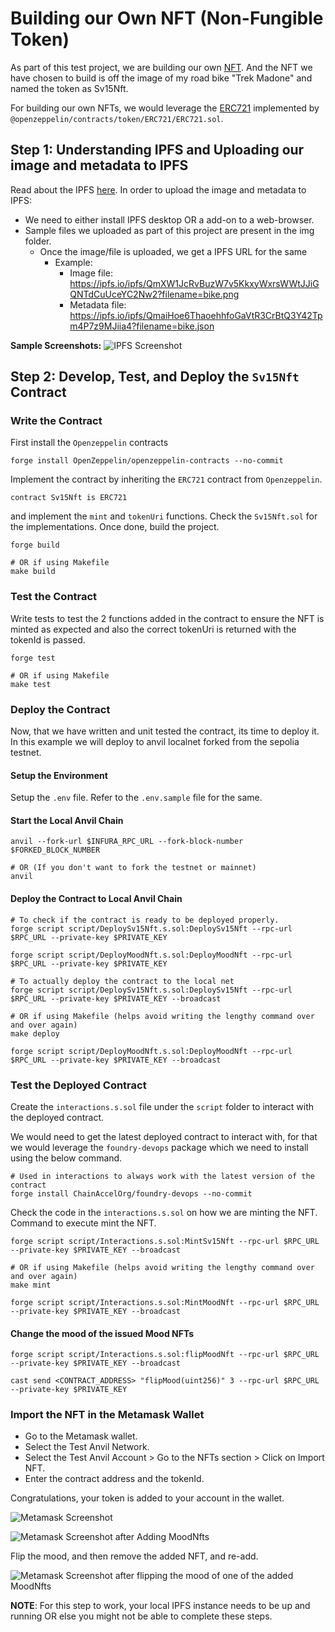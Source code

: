 # Building our Own NFT (Non-Fungible Token)

As part of this test project, we are building our own [NFT](https://en.wikipedia.org/wiki/Non-fungible_token). And the NFT we have chosen to build is off the image of my road bike "Trek Madone" and named the token as Sv15Nft.

For building our own NFTs, we would leverage the [ERC721](https://docs.openzeppelin.com/contracts/3.x/erc721) implemented by `@openzeppelin/contracts/token/ERC721/ERC721.sol`.

## Step 1: Understanding IPFS and Uploading our image and metadata to IPFS

Read about the IPFS [here](https://docs.ipfs.tech/concepts/what-is-ipfs/). In order to upload the image and metadata to IPFS:

- We need to either install IPFS desktop OR a add-on to a web-browser. 
- Sample files we uploaded as part of this project are present in the img folder.
  - Once the image/file is uploaded, we get a IPFS URL for the same
    - Example:
      - Image file: <https://ipfs.io/ipfs/QmXW1JcRvBuzW7v5KkxyWxrsWWtJJiGQNTdCuUceYC2Nw2?filename=bike.png>
      - Metadata file: <https://ipfs.io/ipfs/QmaiHoe6ThaoehhfoGaVtR3CrBtQ3Y42Tpm4P7z9MJiia4?filename=bike.json>

**Sample Screenshots:**
![IPFS Screenshot](readme-imgs/ipfs.png)

## Step 2: Develop, Test, and Deploy the `Sv15Nft` Contract

### Write the Contract

First install the `Openzeppelin` contracts

```shell
forge install OpenZeppelin/openzeppelin-contracts --no-commit
```

Implement the contract by inheriting the `ERC721` contract from `Openzeppelin`.

```solidity
contract Sv15Nft is ERC721
```

and implement the `mint` and `tokenUri` functions. Check the `Sv15Nft.sol` for the implementations. Once done, build the project.

```shell
forge build

# OR if using Makefile
make build
```

### Test the Contract

Write tests to test the 2 functions added in the contract to ensure the NFT is minted as expected and also the correct tokenUri is returned with the tokenId is passed.

```shell
forge test

# OR if using Makefile
make test
```

### Deploy the Contract

Now, that we have written and unit tested the contract, its time to deploy it. In this example we will deploy to anvil localnet forked from the sepolia testnet.

#### Setup the Environment

Setup the `.env` file. Refer to the `.env.sample` file for the same.

#### Start the Local Anvil Chain

```shell
anvil --fork-url $INFURA_RPC_URL --fork-block-number $FORKED_BLOCK_NUMBER

# OR (If you don't want to fork the testnet or mainnet)
anvil
```

#### Deploy the Contract to Local Anvil Chain

```shell
# To check if the contract is ready to be deployed properly.
forge script script/DeploySv15Nft.s.sol:DeploySv15Nft --rpc-url $RPC_URL --private-key $PRIVATE_KEY

forge script script/DeployMoodNft.s.sol:DeployMoodNft --rpc-url $RPC_URL --private-key $PRIVATE_KEY

# To actually deploy the contract to the local net
forge script script/DeploySv15Nft.s.sol:DeploySv15Nft --rpc-url $RPC_URL --private-key $PRIVATE_KEY --broadcast

# OR if using Makefile (helps avoid writing the lengthy command over and over again)
make deploy

forge script script/DeployMoodNft.s.sol:DeployMoodNft --rpc-url $RPC_URL --private-key $PRIVATE_KEY --broadcast
```

### Test the Deployed Contract

Create the `interactions.s.sol` file under the `script` folder to interact with the deployed contract.

We would need to get the latest deployed contract to interact with, for that we would leverage the `foundry-devops` package which we need to install using the below command.

```shell
# Used in interactions to always work with the latest version of the contract
forge install ChainAccelOrg/foundry-devops --no-commit
```

Check the code in the `interactions.s.sol` on how we are minting the NFT. Command to execute mint the NFT.

```shell
forge script script/Interactions.s.sol:MintSv15Nft --rpc-url $RPC_URL --private-key $PRIVATE_KEY --broadcast

# OR if using Makefile (helps avoid writing the lengthy command over and over again)
make mint

forge script script/Interactions.s.sol:MintMoodNft --rpc-url $RPC_URL --private-key $PRIVATE_KEY --broadcast
```

#### Change the mood of the issued Mood NFTs

```shell
forge script script/Interactions.s.sol:flipMoodNft --rpc-url $RPC_URL --private-key $PRIVATE_KEY --broadcast

cast send <CONTRACT_ADDRESS> "flipMood(uint256)" 3 --rpc-url $RPC_URL --private-key $PRIVATE_KEY
```

### Import the NFT in the Metamask Wallet

- Go to the Metamask wallet.
- Select the Test Anvil Network.
- Select the Test Anvil Account >  Go to the NFTs section > Click on Import NFT.
- Enter the contract address and the tokenId.

Congratulations, your token is added to your account in the wallet.

![Metamask Screenshot](readme-imgs/metamask.png)

![Metamask Screenshot after Adding MoodNfts](readme-imgs/metamask-mood-initial.png)

Flip the mood, and then remove the added NFT, and re-add.

![Metamask Screenshot after flipping the mood of one of the added MoodNfts](readme-imgs/metamask-mood-updated.png)

**NOTE**: For this step to work, your local IPFS instance needs to be up and running OR else you might not be able to complete these steps.
